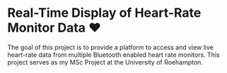 # Real-Time Display of Heart-Rate Monitor Data ♥️

The goal of this project is to provide a platform to access and view live heart-rate data from multiple Bluetooth enabled heart rate monitors. This project serves as my MSc Project at the University of Roehampton.


